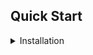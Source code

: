 ﻿
## Quick Start

<details>
<summary>Installation</summary>

Step1. Install YOLOX from source.
```shell
git clone https://github.com/liudongyu123/paper.git
cd YOLOX
pip3 install -v -e .
```
训练：
python -m yolox.tools.train -f exps/asl_detection/yolox_s.py -d 1 -b 32 --fp16 -o --exp_name 名字
推理：
python -m yolox.tools.eval -f exps/default/yolox_s.py -c ./YOLOX_outputs/yolox_s/best_ckpt.pth -b 32 -d 1 --fp16 -expn 名字
演示：（ASL）
python tools/demo.py image -f exps/default/yolox_s.py -c ./YOLOX_outputs/yolox_s/best_ckpt.pth --path assets/A22_asl.jpg --conf 0.25 --nms 0.45 --tsize 416 --save_result --device gpu -expn eval_asl

python tools/demo.py image -n yolox-s -c ./YOLOX_outputs/yolox_s/best_ckpt.pth --path assets/A22_asl.jpg --conf 0.25 --nms 0.45 --tsize 416 --save_result --device gpu -expn eval_asl

